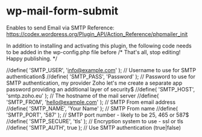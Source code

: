 # wp-mail-form-submit
Enables to send Email via SMTP
Reference: https://codex.wordpress.org/Plugin_API/Action_Reference/phpmailer_init

In addition to installing and activating this plugin, the following code needs to be added in the wp-config.php file before /* That's all, stop editing! Happy publishing. */

//define( 'SMTP_USER',   'info@example.com' ); // Username to use for SMTP authentication$
//define( 'SMTP_PASS',   'Password' ); // Password to use for SMTP authentication, my provider Zoho let's me create a separate app password providing an additional layer of security$
//define( 'SMTP_HOST',   'smtp.zoho.eu' ); // The hostname of the mail server
//define( 'SMTP_FROM',   'hello@example.com' ); // SMTP From email address
//define( 'SMTP_NAME',   'Your Name' ); // SMTP From name
//define( 'SMTP_PORT',   '587' ); // SMTP port number - likely to be 25, 465 or 587$
//define( 'SMTP_SECURE', 'tls' ); // Encryption system to use - ssl or tls
//define( 'SMTP_AUTH',    true ); // Use SMTP authentication (true|false)
